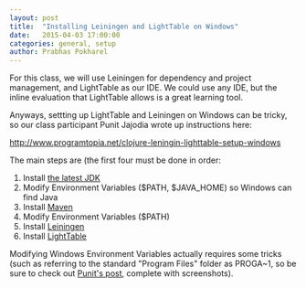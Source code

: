 ```yaml
---
layout: post
title:  "Installing Leiningen and LightTable on Windows"
date:   2015-04-03 17:00:00
categories: general, setup
author: Prabhas Pokharel
---
```


For this class, we will use Leiningen for dependency and project management, and LightTable as our IDE. We could use any IDE, but the inline evaluation that LightTable allows is a great learning tool.

Anyways, settting up LightTable and Leiningen on Windows can be tricky, so our class participant Punit Jajodia wrote up instructions here:

http://www.programtopia.net/clojure-leningin-lighttable-setup-windows

The main steps are (the first four must be done in order:
 1. Install [the latest JDK](http://www.oracle.com/technetwork/java/javase/downloads/jdk7-downloads-1880260.html)
 2. Modify Environment Variables ($PATH, $JAVA_HOME) so Windows can find Java
 3. Install [Maven](https://maven.apache.org/download.cgi)
 4. Modify Environment Variables ($PATH)
 5. Install [Leiningen](http://leiningen.org/#install)
 6. Install [LightTable](http://lighttable.com/)

Modifying Windows Environment Variables actually requires some tricks (such as referring to the standard "Program Files" folder as PROGA~1, so be sure to check out  [Punit's post](http://www.programtopia.net/clojure-leningin-lighttable-setup-windows), complete with screenshots).
